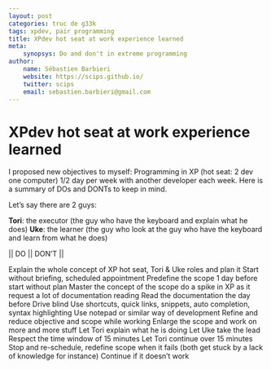 ```yaml
---
layout: post
categories: truc de g33k
tags: xpdev, pair programming
title: XPdev hot seat at work experience learned
meta:
    synopsys: Do and don't in extreme programming
author:
    name: Sébastien Barbieri
    website: https://scips.github.io/
    twitter: scips
    email: sebastien.barbieri@gmail.com
---
```

	
# XPdev hot seat at work experience learned

I proposed new objectives to myself:
Programming in XP (hot seat: 2 dev one computer) 1/2 day per week with another developer each week.
Here is a summary of DOs and DONTs to keep in mind.

Let’s say there are 2 guys:

**Tori**: the executor (the guy who have the keyboard and explain what he does)
**Uke**: the learner (the guy who look at the guy who have the keyboard and learn from what he does)

|| DO 	|| DON’T ||

Explain the whole concept of XP hot seat, Tori & Uke roles and plan it 	Start without briefing, scheduled appointment
Predefine the scope 1 day before 	start without plan
Master the concept of the scope 	do a spike in XP as it request a lot of documentation reading
Read the documentation the day before 	Drive blind
Use shortcuts, quick links, snippets, auto completion, syntax highlighting 	Use notepad or similar way of development
Refine and reduce objective and scope while working 	Enlarge the scope and work on more and more stuff
Let Tori explain what he is doing 	Let Uke take the lead
Respect the time window of 15 minutes 	Let Tori continue over 15 minutes
Stop and re-schedule, redefine scope when it fails (both get stuck by a lack of knowledge for instance) 	Continue if it doesn’t work
